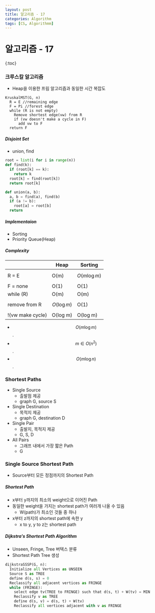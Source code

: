```yaml
---
layout: post
title: 알고리즘 - 17
categories: Algorithm
tags: [CS, Algorithmm]
---
```


# 알고리즘 - 17

{:toc}

### 크루스칼 알고리즘

- Heap을 이용한 프림 알고리즘과 동일한 시간 복잡도

```
KruskalMST(G, n)
  R = E //remaining edge
  F = Pi //forest edge
  while (R is not empty)
    Remove shortest edge(vw) from R
    if (vw doesn't make a cycle in F)
      add vw to F
  return F
```

##### Disjoint Set

- union, find

```python
root = list(i for i in range(n))
def find(k):
  if (root[k] == k):
    return k
  root[k] = find(root[k])
  return root[k]

def union(a, b):
  a, b = find(a), find(b)
  if (a != b):
    root[a] = root[b]
  return
```

##### Implementaion

- Sorting
- Priority Queue(Heap)

##### Complexity

|                  | Heap          | Sorting         |
| ---------------- | ------------- | --------------- |
| R = E            | O(m)          | $$O(m \log m)$$ |
| F = none         | O(1)          | O(1)            |
| while (R)        | O(m)          | O(m)            |
| remove from R    | $$O(\log m)$$ | O(1)            |
| !(vw make cycle) | O(log m)      | O(log m)        |

- $$O(m \log m)$$.
- $$m \in O(n^2)$$.
- $$O(m \log n)$$.

### Shortest Paths

- Single Source
  - 출발점 제공
  - graph G, source S
- Single Destination
  - 목적지 제공
  - graph G, destination D
- Single Pair
  - 출발지, 목적지 제공
  - G, S, D
- All Pairs
  - 그래프 내에서 가장 짧은 Path
  - G

### Single Source Shortest Path

- Source부터 모든 정점까지의 Shortest Path

##### Shortest Path

- x부터 y까지의 최소의 weight으로 이어진 Path
- 동일한 weight을 가지는 shortest path가 여러개 나올 수 있음
  - W(path)가 최소인 것들 중 하나
- x부터 z까지의 shortest path에 속한 y
  - x to y, y to z는 shortest path

##### Dijkstra's Shortest Path Algorithm

- Unseen, Fringe, Tree 버텍스 분류
- Shortest Path Tree 생성

```python
dijkstraSSSP(G, n):
  Initialize all Vertices as UNSEEN
  Source S as TREE
  define d(s, s) = 0
  Reclassify all adjacent vertices as FRINGE
  while (FRINGE):
    select edge tv(TREE to FRINGE) such that d(s, t) + W(tv) = MIN
    Reclassify v as TREE
    define d(s, v) = d(s, t) + W(tv)
    Reclassify all vertices adjacent with v as FRINGE
```
